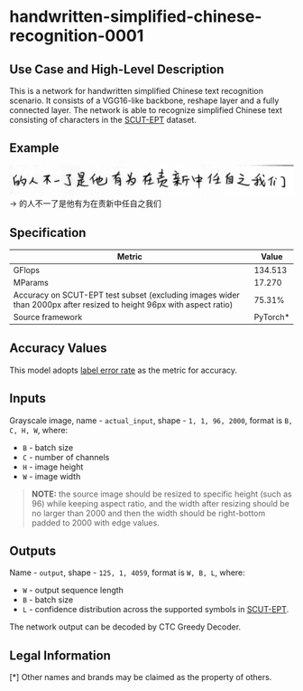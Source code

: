 # handwritten-simplified-chinese-recognition-0001

## Use Case and High-Level Description

This is a network for handwritten simplified Chinese text recognition scenario. It consists of a VGG16-like backbone,
reshape layer and a fully connected layer.
The network is able to recognize simplified Chinese text consisting of characters in the [SCUT-EPT](https://github.com/HCIILAB/SCUT-EPT_Dataset_Release) dataset.

## Example

![](./assets/test-2.png) -> 的人不一了是他有为在责新中任自之我们

## Specification

| Metric                                                                                                               | Value      |
|----------------------------------------------------------------------------------------------------------------------|------------|
| GFlops                                                                                                               | 134.513    |
| MParams                                                                                                              | 17.270     |
| Accuracy on SCUT-EPT test subset (excluding images wider than 2000px after resized to height 96px with aspect ratio) | 75.31%     |
| Source framework                                                                                                     | PyTorch\*  |

## Accuracy Values

This model adopts [label error rate](https://dl.acm.org/doi/abs/10.1145/1143844.1143891) as the metric for accuracy.

## Inputs

Grayscale image, name - `actual_input`, shape - `1, 1, 96, 2000`, format is `B, C, H, W`, where:

- `B` - batch size
- `C` - number of channels
- `H` - image height
- `W` - image width

> **NOTE:**  the source image should be resized to specific height (such as 96) while keeping aspect ratio, and the width after resizing should be no larger than 2000 and then the width should be right-bottom padded to 2000 with edge values.

## Outputs

Name - `output`, shape - `125, 1, 4059`, format is `W, B, L`, where:

- `W` - output sequence length
- `B` - batch size
- `L` - confidence distribution across the supported symbols in [SCUT-EPT](https://github.com/HCIILAB/SCUT-EPT_Dataset_Release).

The network output can be decoded by CTC Greedy Decoder.

## Legal Information
[*] Other names and brands may be claimed as the property of others.
